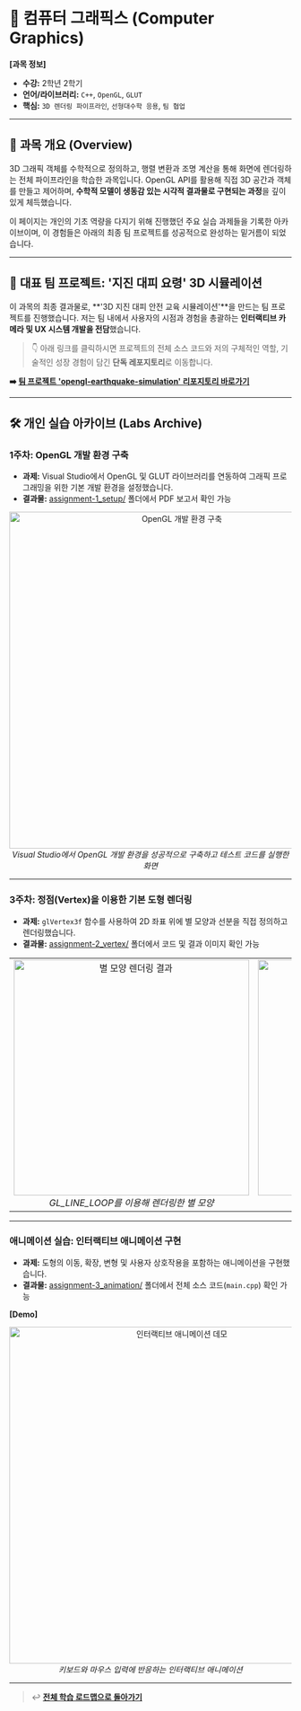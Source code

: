 # 🧠 컴퓨터 그래픽스 (Computer Graphics)

**[과목 정보]**
- **수강:** 2학년 2학기
- **언어/라이브러리:** `C++`, `OpenGL`, `GLUT`
- **핵심:** `3D 렌더링 파이프라인`, `선형대수학 응용`, `팀 협업`

---

## 📖 과목 개요 (Overview)
3D 그래픽 객체를 수학적으로 정의하고, 행렬 변환과 조명 계산을 통해 화면에 렌더링하는 전체 파이프라인을 학습한 과목입니다. OpenGL API를 활용해 직접 3D 공간과 객체를 만들고 제어하며, **수학적 모델이 생동감 있는 시각적 결과물로 구현되는 과정**을 깊이 있게 체득했습니다.

이 페이지는 개인의 기초 역량을 다지기 위해 진행했던 주요 실습 과제들을 기록한 아카이브이며, 이 경험들은 아래의 최종 팀 프로젝트를 성공적으로 완성하는 밑거름이 되었습니다.

---

## 🚀 대표 팀 프로젝트: '지진 대피 요령' 3D 시뮬레이션

이 과목의 최종 결과물로, **'3D 지진 대피 안전 교육 시뮬레이션'**을 만드는 팀 프로젝트를 진행했습니다. 저는 팀 내에서 사용자의 시점과 경험을 총괄하는 **인터랙티브 카메라 및 UX 시스템 개발을 전담**했습니다.

> 👇 아래 링크를 클릭하시면 프로젝트의 전체 소스 코드와 저의 구체적인 역할, 기술적인 성장 경험이 담긴 **단독 레포지토리**로 이동합니다.

**➡️ [팀 프로젝트 'opengl-earthquake-simulation' 리포지토리 바로가기](https://github.com/jihun-moon/opengl-earthquake-simulation)**

---

## 🛠️ 개인 실습 아카이브 (Labs Archive)

### 1주차: OpenGL 개발 환경 구축
- **과제:** Visual Studio에서 OpenGL 및 GLUT 라이브러리를 연동하여 그래픽 프로그래밍을 위한 기본 개발 환경을 설정했습니다.
- **결과물:** [assignment-1_setup/](./assignment-1_setup/) 폴더에서 PDF 보고서 확인 가능

<p align="center">
  <img src="./assets/setup-screenshot.png" alt="OpenGL 개발 환경 구축" width="600"/>
  <br/>
  <i>Visual Studio에서 OpenGL 개발 환경을 성공적으로 구축하고 테스트 코드를 실행한 화면</i>
</p>

---

### 3주차: 정점(Vertex)을 이용한 기본 도형 렌더링
- **과제:** `glVertex3f` 함수를 사용하여 2D 좌표 위에 별 모양과 선분을 직접 정의하고 렌더링했습니다.
- **결과물:** [assignment-2_vertex/](./assignment-2_vertex/) 폴더에서 코드 및 결과 이미지 확인 가능

<table>
  <tr>
    <td align="center">
      <img src="./assets/star-rendering.png" alt="별 모양 렌더링 결과" width="420"/>
      <br/>
      <i>GL_LINE_LOOP를 이용해 렌더링한 별 모양</i>
    </td>
    <td align="center">
      <img src="./assets/line-rendering.png" alt="선분 렌더링 결과" width="420"/>
      <br/>
      <i>GL_LINES를 이용해 렌더링한 선분들</i>
    </td>
  </tr>
</table>

---

### 애니메이션 실습: 인터랙티브 애니메이션 구현
- **과제:** 도형의 이동, 확장, 변형 및 사용자 상호작용을 포함하는 애니메이션을 구현했습니다.
- **결과물:** [assignment-3_animation/](./assignment-3_animation/) 폴더에서 전체 소스 코드(`main.cpp`) 확인 가능

**[Demo]**
<p align="center">
  <img src="./assignment-3_animation/demo.gif" alt="인터랙티브 애니메이션 데모" width="600"/>
  <br/>
  <i>키보드와 마우스 입력에 반응하는 인터랙티브 애니메이션</i>
</p>

---
> ↩️ **[전체 학습 로드맵으로 돌아가기](../../README.md)**
